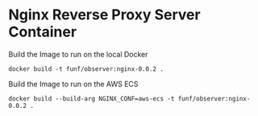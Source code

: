 # Nginx Reverse Proxy Server Container

Build the Image to run on the local Docker
```local
docker build -t funf/observer:nginx-0.0.2 .
```
Build the Image to run on the AWS ECS
```local
docker build --build-arg NGINX_CONF=aws-ecs -t funf/observer:nginx-0.0.2 .
```
